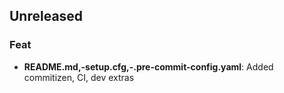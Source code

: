## Unreleased

### Feat

- **README.md,-setup.cfg,-.pre-commit-config.yaml**: Added commitizen, CI, dev extras
